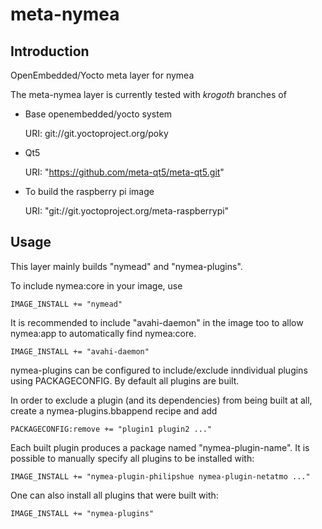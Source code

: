meta-nymea
================================

Introduction
-------------------------

OpenEmbedded/Yocto meta layer for nymea

The meta-nymea layer is currently tested with *krogoth* branches of

* Base openembedded/yocto system

	URI: git://git.yoctoproject.org/poky

* Qt5

	URI: "https://github.com/meta-qt5/meta-qt5.git"

* To build the raspberry pi image

	URI: "git://git.yoctoproject.org/meta-raspberrypi"

Usage
-------------------------

This layer mainly builds "nymead" and "nymea-plugins". 

To include nymea:core in your image, use

	IMAGE_INSTALL += "nymead"

It is recommended to include "avahi-daemon" in the image too to allow nymea:app to automatically find nymea:core.

	IMAGE_INSTALL += "avahi-daemon"

nymea-plugins can be configured to include/exclude inndividual plugins using PACKAGECONFIG. By default all plugins are built. 

In order to exclude a plugin (and its dependencies) from being built at all, create a nymea-plugins.bbappend recipe and add

	PACKAGECONFIG:remove += "plugin1 plugin2 ..."


Each built plugin produces a package named "nymea-plugin-name". It is possible to manually specify all plugins to be installed with:

	IMAGE_INSTALL += "nymea-plugin-philipshue nymea-plugin-netatmo ..."

One can also install all plugins that were built with:

	IMAGE_INSTALL += "nymea-plugins"

